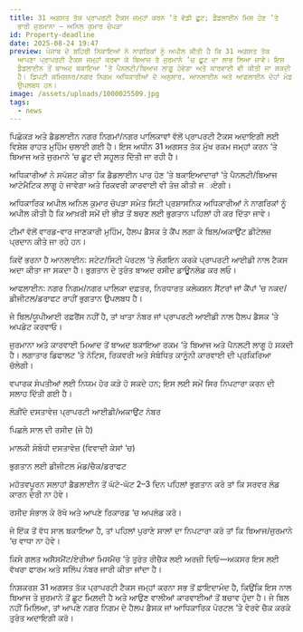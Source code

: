 ```yaml
---
title: 31 ਅਗਸਤ ਤੱਕ ਪ੍ਰਾਪਰਟੀ ਟੈਕਸ ਜਮ੍ਹਾਂ ਕਰਨ ‘ਤੇ ਵੱਡੀ ਛੂਟ; ਡੈਡਲਾਈਨ ਮਿਸ ਹੋਣ ‘ਤੇ
  ਭਾਰੀ ਜੁਰਮਾਨਾ — ਅਨਿਲ ਕੁਮਾਰ ਚੋਪੜਾ
id: Property-deadline
date: 2025-08-24 19:47
preview: ਪੰਜਾਬ ਦੇ ਸ਼ਹਿਰੀ ਨਿਕਾਇਆਂ ਨੇ ਨਾਗਰਿਕਾਂ ਨੂੰ ਅਪੀਲ ਕੀਤੀ ਹੈ ਕਿ 31 ਅਗਸਤ ਤੱਕ
  ਆਪਣਾ ਪ੍ਰਾਪਰਟੀ ਟੈਕਸ ਜਮ੍ਹਾਂ ਕਰਵਾ ਕੇ ਬਿਆਜ ਤੇ ਜੁਰਮਾਨੇ ‘ਚ ਛੂਟ ਦਾ ਲਾਭ ਲਿਆ ਜਾਵੇ। ਇਸ
  ਡੈਡਲਾਈਨ ਤੋਂ ਬਾਅਦ ਬਕਾਇਆ ‘ਤੇ ਪੈਨਲਟੀ/ਬਿਆਜ ਲਾਗੂ ਹੋਵੇਗਾ ਅਤੇ ਕਾਰਵਾਈ ਵੀ ਕੀਤੀ ਜਾ ਸਕਦੀ
  ਹੈ। ਡਿਪਟੀ ਕਮਿਸ਼ਨਰ/ਨਗਰ ਨਿਗਮ ਅਧਿਕਾਰੀਆਂ ਦੇ ਅਨੁਸਾਰ, ਆਨਲਾਈਨ ਅਤੇ ਆਫਲਾਈਨ ਦੋਹਾਂ ਮੋਡ
  ਉਪਲਬਧ ਹਨ।
image: /assets/uploads/1000025509.jpg
tags:
  - news
---
```

ਪਿਛੋਕੜ ਅਤੇ ਡੈਡਲਾਈਨ
ਨਗਰ ਨਿਗਮਾਂ/ਨਗਰ ਪਾਲਿਕਾਵਾਂ ਵੱਲੋਂ ਪ੍ਰਾਪਰਟੀ ਟੈਕਸ ਅਦਾਇਗੀ ਲਈ ਵਿਸ਼ੇਸ਼ ਰਾਹਤ ਮੁਹਿੰਮ ਚਲਾਈ ਗਈ ਹੈ। ਇਸ ਅਧੀਨ 31 ਅਗਸਤ ਤੱਕ ਮੁੱਖ ਰਕਮ ਜਮ੍ਹਾਂ ਕਰਨ ‘ਤੇ ਬਿਆਜ ਅਤੇ ਜੁਰਮਾਨੇ ‘ਚ ਛੂਟ ਦੀ ਸਹੂਲਤ ਦਿੱਤੀ ਜਾ ਰਹੀ ਹੈ।

ਅਧਿਕਾਰੀਆਂ ਨੇ ਸਪੱਸ਼ਟ ਕੀਤਾ ਕਿ ਡੈਡਲਾਈਨ ਪਾਰ ਹੋਣ ‘ਤੇ ਬਕਾਇਆਦਾਰਾਂ ‘ਤੇ ਪੈਨਲਟੀ/ਬਿਆਜ ਆਟੋਮੈਟਿਕ ਲਾਗੂ ਹੋ ਜਾਵੇਗਾ ਅਤੇ ਰਿਕਵਰੀ ਕਾਰਵਾਈ ਵੀ ਤੇਜ਼ ਕੀਤੀ ਜාਏਗੀ।

ਅਧਿਕਾਰਿਕ ਅਪੀਲ
ਅਨਿਲ ਕੁਮਾਰ ਚੋਪੜਾ ਸਮੇਤ ਸਿਟੀ ਪ੍ਰਸ਼ਾਸਨਿਕ ਅਧਿਕਾਰੀਆਂ ਨੇ ਨਾਗਰਿਕਾਂ ਨੂੰ ਅਪੀਲ ਕੀਤੀ ਹੈ ਕਿ ਆਖ਼ਰੀ ਸਮੇਂ ਦੀ ਭੀੜ ਤੋਂ ਬਚਣ ਲਈ ਭੁਗਤਾਨ ਪਹਿਲਾਂ ਹੀ ਕਰ ਦਿੱਤਾ ਜਾਵੇ।

ਟੀਮਾਂ ਵੱਲੋਂ ਵਾਰਡ-ਵਾਰ ਜਾਣਕਾਰੀ ਮੁਹਿੰਮ, ਹੈਲਪ ਡੈਸਕ ਤੇ ਕੈਂਪ ਲਗਾ ਕੇ ਬਿਲ/ਅਕਾਉਂਟ ਡੀਟੇਲਜ਼ ਪ੍ਰਦਾਨ ਕੀਤੇ ਜਾ ਰਹੇ ਹਨ।

ਕਿਵੇਂ ਭਰਨਾ ਹੈ
ਆਨਲਾਈਨ: ਸਟੇਟ/ਸਿਟੀ ਪੋਰਟਲ ‘ਤੇ ਲੌਗਇਨ ਕਰਕੇ ਪ੍ਰਾਪਰਟੀ ਆਈਡੀ ਨਾਲ ਟੈਕਸ ਅਦਾ ਕੀਤਾ ਜਾ ਸਕਦਾ ਹੈ। ਭੁਗਤਾਨ ਦੇ ਤੁਰੰਤ ਬਾਅਦ ਰਸੀਦ ਡਾਊਨਲੋਡ ਕਰ ਲਓ।

ਆਫਲਾਈਨ: ਨਗਰ ਨਿਗਮ/ਨਗਰ ਪਾਲਿਕਾ ਦਫ਼ਤਰ, ਨਿਰਧਾਰਤ ਕਲੇਕਸ਼ਨ ਸੈਂਟਰਾਂ ਜਾਂ ਕੈਂਪਾਂ ‘ਚ ਨਕਦ/ਡੀਜੀਟਲ/ਡਰਾਫਟ ਰਾਹੀਂ ਭੁਗਤਾਨ ਉਪਲਬਧ ਹੈ।

ਜੇ ਬਿਲ/ਯੂਪੀਆਈ ਰਫ਼ਰੈਂਸ ਨਹੀਂ ਹੈ, ਤਾਂ ਖਾਤਾ ਨੰਬਰ ਜਾਂ ਪ੍ਰਾਪਰਟੀ ਆਈਡੀ ਨਾਲ ਹੈਲਪ ਡੈਸਕ ‘ਤੇ ਅਪਡੇਟ ਕਰਵਾਓ।

ਜੁਰਮਾਨਾ ਅਤੇ ਕਾਰਵਾਈ
ਮਿਆਦ ਤੋਂ ਬਾਅਦ ਬਕਾਇਆ ਰਕਮ ‘ਤੇ ਬਿਆਜ ਅਤੇ ਪੈਨਲਟੀ ਲਾਗੂ ਹੋ ਸਕਦੀ ਹੈ। ਲਗਾਤਾਰ ਡਿਫਾਲਟ ‘ਤੇ ਨੋਟਿਸ, ਰਿਕਵਰੀ ਅਤੇ ਸੰਬੰਧਿਤ ਕਾਨੂੰਨੀ ਕਾਰਵਾਈ ਦੀ ਪ੍ਰਕਿਰਿਆ ਚੱਲੇਗੀ।

ਵਪਾਰਕ ਸੰਪਤੀਆਂ ਲਈ ਨਿਯਮ ਹੋਰ ਕੜੇ ਹੋ ਸਕਦੇ ਹਨ; ਇਸ ਲਈ ਸਮੇਂ ਸਿਰ ਨਿਪਟਾਰਾ ਕਰਨ ਦੀ ਸਲਾਹ ਦਿੱਤੀ ਗਈ ਹੈ।

ਲੋੜੀਂਦੇ ਦਸਤਾਵੇਜ਼
ਪ੍ਰਾਪਰਟੀ ਆਈਡੀ/ਅਕਾਉਂਟ ਨੰਬਰ

ਪਿਛਲੇ ਸਾਲ ਦੀ ਰਸੀਦ (ਜੇ ਹੈ)

ਮਾਲਕੀ ਸੰਬੰਧੀ ਦਸਤਾਵੇਜ਼ (ਵਿਵਾਦੀ ਕੇਸਾਂ ‘ਚ)

ਭੁਗਤਾਨ ਲਈ ਡੀਜੀਟਲ ਮੋਡ/ਚੈਕ/ਡਰਾਫਟ

ਮਹੱਤਵਪੂਰਨ ਸਲਾਹਾਂ
ਡੈਡਲਾਈਨ ਤੋਂ ਘੱਟੋ-ਘੱਟ 2–3 ਦਿਨ ਪਹਿਲਾਂ ਭੁਗਤਾਨ ਕਰੋ ਤਾਂ ਕਿ ਸਰਵਰ ਲੋਡ ਕਾਰਨ ਦੇਰੀ ਨਾ ਹੋਵੇ।

ਰਸੀਦ ਸੰਭਾਲ ਕੇ ਰੱਖੋ ਅਤੇ ਆਪਣੇ ਰਿਕਾਰਡ ‘ਚ ਅਪਲੋਡ ਕਰੋ।

ਜੇ ਇੱਕ ਤੋਂ ਵੱਧ ਸਾਲ ਬਕਾਇਆ ਹੈ, ਤਾਂ ਪਹਿਲਾਂ ਪੁਰਾਣੇ ਸਾਲਾਂ ਦਾ ਨਿਪਟਾਰਾ ਕਰੋ ਤਾਂ ਕਿ ਬਿਆਜ/ਜੁਰਮਾਨੇ ‘ਚ ਵਾਧਾ ਨਾ ਹੋਵੇ।

ਕਿਸੇ ਗਲਤ ਅਸੈਸਮੈਂਟ/ਏਰੀਆ ਮਿਸਮੈਚ ‘ਤੇ ਤੁਰੰਤ ਰੀਚੈਕ ਲਈ ਅਰਜ਼ੀ ਦਿਓ—ਅਕਸਰ ਇਸ ਲਈ ਵੱਖਰਾ ਫਾਰਮ ਅਤੇ ਸਲਿੱਪ ਨੰਬਰ ਜਾਰੀ ਕੀਤਾ ਜਾਂਦਾ ਹੈ।

ਨਿਸ਼ਕਰਸ਼
31 ਅਗਸਤ ਤੱਕ ਪ੍ਰਾਪਰਟੀ ਟੈਕਸ ਜਮ੍ਹਾਂ ਕਰਨਾ ਸਭ ਤੋਂ ਫ਼ਾਇਦਾਮੰਦ ਹੈ, ਕਿਉਂਕਿ ਇਸ ਨਾਲ ਬਿਆਜ ਤੇ ਜੁਰਮਾਨੇ ਤੋਂ ਛੂਟ ਮਿਲ਼ਦੀ ਹੈ ਅਤੇ ਆਉਣ ਵਾਲੀਆਂ ਕਾਰਵਾਈਆਂ ਤੋਂ ਬਚਾਵ ਹੁੰਦਾ ਹੈ। ਜੇ ਬਿਲ ਨਹੀਂ ਮਿਲਿਆ, ਤਾਂ ਆਪਣੇ ਨਗਰ ਨਿਗਮ ਦੇ ਹੈਲਪ ਡੈਸਕ ਜਾਂ ਆਧਿਕਾਰਿਕ ਪੋਰਟਲ ‘ਤੇ ਵੇਰਵੇ ਚੈਕ ਕਰਕੇ ਤੁਰੰਤ ਅਦਾਇਗੀ ਕਰੋ।